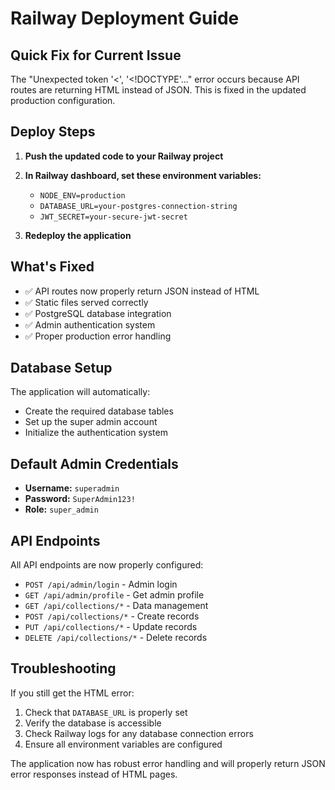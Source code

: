 # Railway Deployment Guide

## Quick Fix for Current Issue

The "Unexpected token '<', '<!DOCTYPE'..." error occurs because API routes are returning HTML instead of JSON. This is fixed in the updated production configuration.

## Deploy Steps

1. **Push the updated code to your Railway project**
2. **In Railway dashboard, set these environment variables:**
   - `NODE_ENV=production`
   - `DATABASE_URL=your-postgres-connection-string`
   - `JWT_SECRET=your-secure-jwt-secret`
   
3. **Redeploy the application**

## What's Fixed

- ✅ API routes now properly return JSON instead of HTML
- ✅ Static files served correctly
- ✅ PostgreSQL database integration
- ✅ Admin authentication system
- ✅ Proper production error handling

## Database Setup

The application will automatically:
- Create the required database tables
- Set up the super admin account
- Initialize the authentication system

## Default Admin Credentials

- **Username:** `superadmin`
- **Password:** `SuperAdmin123!`
- **Role:** `super_admin`

## API Endpoints

All API endpoints are now properly configured:
- `POST /api/admin/login` - Admin login
- `GET /api/admin/profile` - Get admin profile
- `GET /api/collections/*` - Data management
- `POST /api/collections/*` - Create records
- `PUT /api/collections/*` - Update records
- `DELETE /api/collections/*` - Delete records

## Troubleshooting

If you still get the HTML error:
1. Check that `DATABASE_URL` is properly set
2. Verify the database is accessible
3. Check Railway logs for any database connection errors
4. Ensure all environment variables are configured

The application now has robust error handling and will properly return JSON error responses instead of HTML pages.